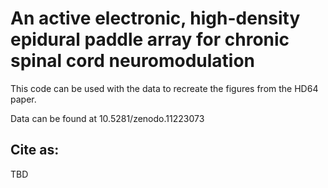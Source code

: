 # An active electronic, high-density epidural paddle array for chronic spinal cord neuromodulation

This code can be used with the data to recreate the figures from the HD64 paper.

Data can be found at 10.5281/zenodo.11223073

## Cite as:
TBD
